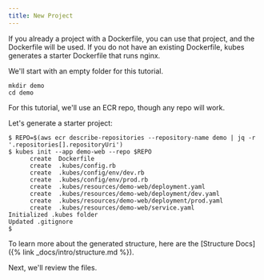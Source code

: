 ```yaml
---
title: New Project
---
```


If you already a project with a Dockerfile, you can use that project, and the Dockerfile will be used. If you do not have an existing Dockerfile, kubes generates a starter Dockerfile that runs nginx.

We'll start with an empty folder for this tutorial.

    mkdir demo
    cd demo

For this tutorial, we'll use an ECR repo, though any repo will work.

Let's generate a starter project:

    $ REPO=$(aws ecr describe-repositories --repository-name demo | jq -r '.repositories[].repositoryUri')
    $ kubes init --app demo-web --repo $REPO
          create  Dockerfile
          create  .kubes/config.rb
          create  .kubes/config/env/dev.rb
          create  .kubes/config/env/prod.rb
          create  .kubes/resources/demo-web/deployment.yaml
          create  .kubes/resources/demo-web/deployment/dev.yaml
          create  .kubes/resources/demo-web/deployment/prod.yaml
          create  .kubes/resources/demo-web/service.yaml
    Initialized .kubes folder
    Updated .gitignore
    $

To learn more about the generated structure, here are the [Structure Docs]({% link _docs/intro/structure.md %}).

Next, we'll review the files.
